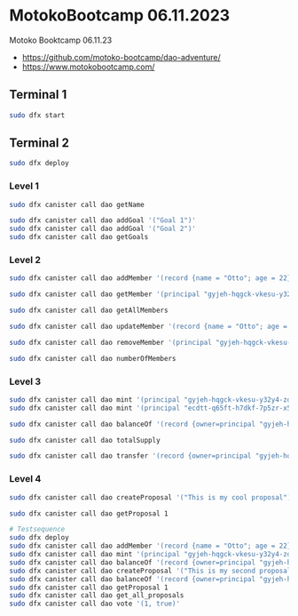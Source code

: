 # MotokoBootcamp 06.11.2023

Motoko Booktcamp 06.11.23 
 - https://github.com/motoko-bootcamp/dao-adventure/
 - https://www.motokobootcamp.com/

## Terminal 1
```bash
sudo dfx start
```

## Terminal 2
```bash
sudo dfx deploy
```

### Level 1
```bash
sudo dfx canister call dao getName
```

```bash
sudo dfx canister call dao addGoal '("Goal 1")'
sudo dfx canister call dao addGoal '("Goal 2")'
sudo dfx canister call dao getGoals 
```

### Level 2
```bash
sudo dfx canister call dao addMember '(record {name = "Otto"; age = 22})'
```

```bash
sudo dfx canister call dao getMember '(principal "gyjeh-hqgck-vkesu-y32y4-zdqsy-rwycd-pmhll-5cts7-z4dec-xvac3-3ae")'
```

```bash
sudo dfx canister call dao getAllMembers
```

```bash
sudo dfx canister call dao updateMember '(record {name = "Otto"; age = 22})'
```

```bash
sudo dfx canister call dao removeMember '(principal "gyjeh-hqgck-vkesu-y32y4-zdqsy-rwycd-pmhll-5cts7-z4dec-xvac3-3ae")'
```

```bash
sudo dfx canister call dao numberOfMembers
```

### Level 3
```bash
sudo dfx canister call dao mint '(principal "gyjeh-hqgck-vkesu-y32y4-zdqsy-rwycd-pmhll-5cts7-z4dec-xvac3-3ae", 100_000)'
sudo dfx canister call dao mint '(principal "ecdtt-q65ft-h7dkf-7p5zr-x522n-ogq67-wbcv2-6bd2j-vbqpv-udbzc-oqe", 250_000)'
```

```bash
sudo dfx canister call dao balanceOf '(record {owner=principal "gyjeh-hqgck-vkesu-y32y4-zdqsy-rwycd-pmhll-5cts7-z4dec-xvac3-3ae"})'
```

```bash
sudo dfx canister call dao totalSupply
```

```bash
sudo dfx canister call dao transfer '(record {owner=principal "gyjeh-hqgck-vkesu-y32y4-zdqsy-rwycd-pmhll-5cts7-z4dec-xvac3-3ae"; subaccount=null}, record {owner=principal "ecdtt-q65ft-h7dkf-7p5zr-x522n-ogq67-wbcv2-6bd2j-vbqpv-udbzc-oqe"; subaccount=null}, 5_000)'
```

### Level 4
```bash
sudo dfx canister call dao createProposal '("This is my cool proposal")'
```

```bash
sudo dfx canister call dao getProposal 1
```

``` bash
# Testsequence
sudo dfx deploy
sudo dfx canister call dao addMember '(record {name = "Otto"; age = 22})'
sudo dfx canister call dao mint '(principal "gyjeh-hqgck-vkesu-y32y4-zdqsy-rwycd-pmhll-5cts7-z4dec-xvac3-3ae", 100)'
sudo dfx canister call dao balanceOf '(record {owner=principal "gyjeh-hqgck-vkesu-y32y4-zdqsy-rwycd-pmhll-5cts7-z4dec-xvac3-3ae"})'
sudo dfx canister call dao createProposal '("This is my second proposal")'
sudo dfx canister call dao balanceOf '(record {owner=principal "gyjeh-hqgck-vkesu-y32y4-zdqsy-rwycd-pmhll-5cts7-z4dec-xvac3-3ae"})'
sudo dfx canister call dao getProposal 1
sudo dfx canister call dao get_all_proposals
sudo dfx canister call dao vote '(1, true)'



```

